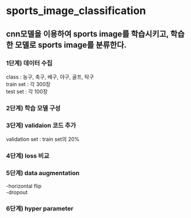 # sports_image_classification

## cnn모델을 이용하여 sports image를 학습시키고, 학습한 모델로 sports image를 분류한다.  

### 1단계) 데이터 수집  
class : 농구, 축구, 배구, 야구, 골프, 탁구  
train set : 각 300장  
test set : 각 100장  

### 2단계) 학습 모델 구성

### 3단계) validaion 코드 추가  
validation set : train set의 20%  

### 4단계) loss 비교

### 5단계) data augmentation  
-horizontal flip  
-dropout  

### 6단계) hyper parameter
